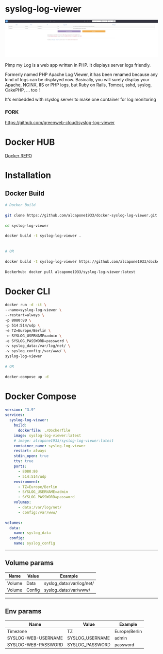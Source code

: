 # syslog-log-viewer
[![syslog-log-viewer](https://raw.githubusercontent.com/alcapone1933/images/master/png/syslog-log-viewer/syslog-log-viewer_2560x626.png)](https://www.pimpmylog.com/)

Pimp my Log is a web app written in PHP. It displays server logs friendly.

Formerly named PHP Apache Log Viewer, it has been renamed because any kind of logs can be displayed now.
Basically, you will surely display your Apache, NGINX, IIS or PHP logs, but Ruby on Rails, Tomcat, sshd, syslog, CakePHP, ... too !

It's embedded with rsyslog server to make one container for log monitoring
### FORK
https://github.com/greenweb-cloud/syslog-log-viewer
#  Docker HUB
[Docker REPO](https://hub.docker.com/r/alcapone1933/syslog-log-viewer)

# Installation 

## Docker Build

```bash
# Docker Build  

git clone https://github.com/alcapone1933/docker-syslog-log-viewer.git syslog-log-viewer
 
cd syslog-log-viewer
 
docker build -t syslog-log-viewer .


# OR

docker build -t syslog-log-viewer https://github.com/alcapone1933/docker-syslog-log-viewer.git

Dockerhub: docker pull alcapone1933/syslog-log-viewer:latest
```

# Docker CLI

```bash
docker run -d -it \
--name=syslog-log-viewer \
--restart=always \
-p 8080:80 \
-p 514:514/udp \
-e TZ=Europe/Berlin \
-e SYSLOG_USERNAME=admin \
-e SYSLOG_PASSWORD=password \
-v syslog_data:/var/log/net/ \
-v syslog_config:/var/www/ \
syslog-log-viewer

# OR

docker-compose up -d

```

# Docker Compose

```yaml
version: "3.9"
services:
  syslog-log-viewer:
    build:
      dockerfile: ./Dockerfile
    image: syslog-log-viewer:latest
    # image: alcapone1933/syslog-log-viewer:latest
    container_name: syslog-log-viewer
    restart: always
    stdin_open: true 
    tty: true        
    ports:
      - 8080:80
      - 514:514/udp
    environment:
      - TZ=Europe/Berlin
      - SYSLOG_USERNAME=admin
      - SYSLOG_PASSWORD=password
    volumes:
      - data:/var/log/net/
      - config:/var/www/

volumes:
  data:
    name: syslog_data
  config:
    name: syslog_config

```
* * *
## Volume params

| Name   | Value  | Example                    |
|--------|--------|----------------------------|
| Volume | Data   | syslog_data:/var/log/net/  |
| Volume | Config | syslog_data:/var/www/      |

* * *

## Env params

| Name                | Value           | Example       |
|---------------------|-----------------|---------------|
| Timezone            | TZ              | Europe/Berlin |
| SYSLOG-WEB-USERNAME | SYSLOG_USERNAME | admin         |
| SYSLOG-WEB-PASSWORD | SYSLOG_PASSWORD | password      |
